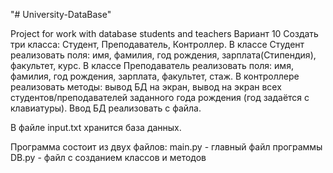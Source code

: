 "# University-DataBase" 

Project for work with database students and teachers 
Вариант 10
Создать три класса: Студент, Преподаватель, Контроллер.
В классе Студент реализовать поля: имя, фамилия, год рождения, зарплата(Стипендия), факультет, курс.
В классе Преподаватель реализовать поля: имя, фамилия, год рождения, зарплата, факультет, стаж.
В контроллере реализовать методы: вывод БД на экран, вывод на экран всех студентов/преподавателей заданного года рождения (год задаётся с клавиатуры). Ввод БД реализовать с файла.

В файле input.txt хранится база данных.

Программа состоит из двух файлов:
main.py  -  главный файл программы
DB.py  - файл с созданием классов и методов

